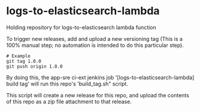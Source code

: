 # logs-to-elasticsearch-lambda

Holding repository for logs-to-elasticsearch lambda function 

To trigger new releases, add and upload a new versioning tag (This is a 100% manual step; no automation is intended to do this particular step).

```
# Example
git tag 1.0.0
git push origin 1.0.0
```

By doing this, the app-sre ci-ext jenkins job '[logs-to-elasticsearch-lambda] build tag' will run this repo's 'build_tag.sh" script.

This script will create a new release for this repo, and upload the contents of this repo as a zip file attachment to that release.
